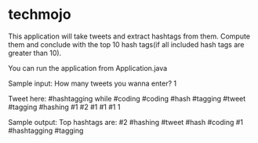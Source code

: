 # techmojo

This application will take tweets and extract hashtags from them. Compute them and conclude with the top 10 hash tags(if all included hash tags are greater than 10).

You can run the application from Application.java


Sample input:
How many tweets you wanna enter?
1

Tweet here:
#hashtagging while #coding #coding #hash #tagging #tweet #tagging #hashing #1 #2 #1 #1 #1 1

Sample output:
Top hashtags are:
#2
#hashing
#tweet
#hash
#coding
#1
#hashtagging
#tagging
